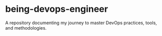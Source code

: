 # being-devops-engineer
A repository documenting my journey to master DevOps practices, tools, and methodologies.
